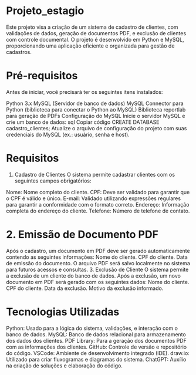 # Projeto_estagio
Este projeto visa a criação de um sistema de cadastro de clientes, com validações de dados, geração de documentos PDF, e exclusão de clientes com controle documental. O projeto é desenvolvido em Python e MySQL, proporcionando uma aplicação eficiente e organizada para gestão de cadastros.

# Pré-requisitos
Antes de iniciar, você precisará ter os seguintes itens instalados:

Python 3.x
MySQL (Servidor de banco de dados)
MySQL Connector para Python (biblioteca para conectar o Python ao MySQL)
Biblioteca reportlab para geração de PDFs
Configuração do MySQL
Inicie o servidor MySQL e crie um banco de dados:
sql
Copiar código
CREATE DATABASE cadastro_clientes;
Atualize o arquivo de configuração do projeto com suas credenciais do MySQL (ex.: usuário, senha e host).

# Requisitos
1. Cadastro de Clientes
O sistema permite cadastrar clientes com os seguintes campos obrigatórios:

Nome: Nome completo do cliente.
CPF: Deve ser validado para garantir que o CPF é válido e único.
E-mail: Validado utilizando expressões regulares para garantir a conformidade com o formato correto.
Endereço: Informação completa do endereço do cliente.
Telefone: Número de telefone de contato.
# 2. Emissão de Documento PDF
Após o cadastro, um documento em PDF deve ser gerado automaticamente contendo as seguintes informações:
Nome do cliente.
CPF do cliente.
Data de emissão do documento.
O arquivo PDF será salvo localmente no sistema para futuros acessos e consultas.
3. Exclusão de Cliente
O sistema permite a exclusão de um cliente do banco de dados.
Após a exclusão, um novo documento em PDF será gerado com os seguintes dados:
Nome do cliente.
CPF do cliente.
Data da exclusão.
Motivo da exclusão informado.
# Tecnologias Utilizadas
Python: Usado para a lógica do sistema, validações, e interação com o banco de dados.
MySQL: Banco de dados relacional para armazenamento dos dados dos clientes.
PDF Library: Para a geração dos documentos PDF com as informações dos clientes.
GitHub: Controle de versão e repositório do código.
VSCode: Ambiente de desenvolvimento integrado (IDE).
draw.io: Utilizado para criar fluxogramas e diagramas do sistema.
ChatGPT: Auxílio na criação de soluções e elaboração do código.



